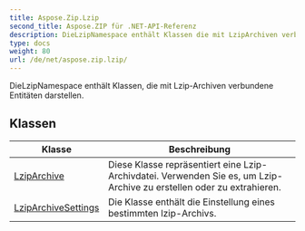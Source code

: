 ```yaml
---
title: Aspose.Zip.Lzip
second_title: Aspose.ZIP für .NET-API-Referenz
description: DieLzipNamespace enthält Klassen die mit LzipArchiven verbundene Entitäten darstellen.
type: docs
weight: 80
url: /de/net/aspose.zip.lzip/
---
```

DieLzipNamespace enthält Klassen, die mit Lzip-Archiven verbundene Entitäten darstellen.

## Klassen

| Klasse | Beschreibung |
| --- | --- |
| [LzipArchive](./lziparchive/) | Diese Klasse repräsentiert eine Lzip-Archivdatei. Verwenden Sie es, um Lzip-Archive zu erstellen oder zu extrahieren. |
| [LzipArchiveSettings](./lziparchivesettings/) | Die Klasse enthält die Einstellung eines bestimmten lzip-Archivs. |


